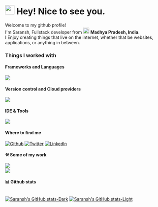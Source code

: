 # <img src="https://emojis.slackmojis.com/emojis/images/1531849430/4246/blob-sunglasses.gif?1531849430" width="30"/> Hey! Nice to see you.

Welcome to my github profile!  
I'm Saransh, Fullstack developer from <img src="https://www.india.gov.in/sites/upload_files/npi/files/spotlights/national_flag.jpg" width="20"/> **Madhya Pradesh, India**.  
I Enjoy creating things that live on the internet, whether that be websites, applications, or anything in between.

### Things I worked with

#### Frameworks and Languages
![](https://lo-icons.vercel.app/icons?i=react,next,js,ts,tailwind,net,cs,nodejs,expressjs,flutter,mongo)

#### Version control and Cloud providers
![](https://lo-icons.vercel.app/icons?i=git,github,azure,aws,firebase,supabase)

#### IDE & Tools
![](https://lo-icons.vercel.app/icons?i=vscode,visualstudio,postman,linux,windows,npm,yarn,vercel,docker)

#### Where to find me

[![Github](https://img.shields.io/badge/GitHub-%2312100E.svg?&style=for-the-badge&logo=Github&logoColor=white)](https://github.com/saranshhardaha) [![Twitter](https://img.shields.io/badge/twitter-%231DA1F2.svg?&style=for-the-badge&logo=twitter&logoColor=white)](https://twitter.com/saranshhardaha) [![LinkedIn](https://img.shields.io/badge/linkedin-%230077B5.svg?&style=for-the-badge&logo=linkedin&logoColor=white)](https://www.linkedin.com/in/saranshhardaha)

#### ⚒️ Some of my work

<div>
  <a href="https://github.com/saranshhardaha/lo-icons">
  <img align="center" src="https://github-readme-stats.vercel.app/api/pin/?username=saranshhardaha&repo=lo-icons" />
</a>
<div>
  <a href="https://github.com/saranshhardaha/animeo-v2">
  <img align="center" src="https://github-readme-stats.vercel.app/api/pin/?username=saranshhardaha&repo=animeo-v2" />
</a>
</div>


#### 📊 Github stats

<div style="display:flex;">

[![Saransh's GitHub stats-Dark](https://github-readme-stats.vercel.app/api?username=saranshhardaha&show_icons=true&theme=tokyonight#gh-dark-mode-only)](https://github.com/saranshhardaha/saranshhardaha#gh-dark-mode-only)
[![Saransh's GitHub stats-Light](https://github-readme-stats.vercel.app/api?username=saranshhardaha&show_icons=true&theme=default#gh-light-mode-only)](https://github.com/saranshhardaha/saranshhardaha#gh-light-mode-only)

</div>

